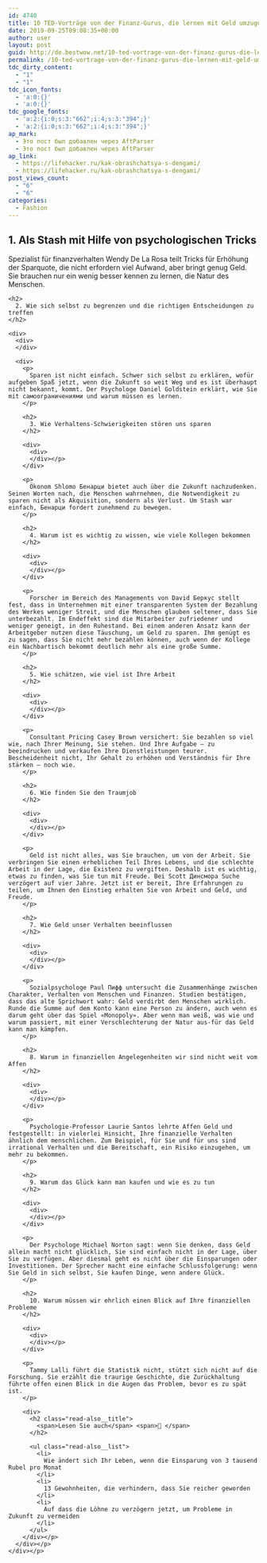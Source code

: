 ```yaml
---
id: 4740
title: 10 TED-Vorträge von der Finanz-Gurus, die lernen mit Geld umzugehen
date: 2019-09-25T09:08:35+00:00
author: user
layout: post
guid: http://de.bestwow.net/10-ted-vortrage-von-der-finanz-gurus-die-lernen-mit-geld-umzugehen/
permalink: /10-ted-vortrage-von-der-finanz-gurus-die-lernen-mit-geld-umzugehen/
tdc_dirty_content:
  - "1"
  - "1"
tdc_icon_fonts:
  - 'a:0:{}'
  - 'a:0:{}'
tdc_google_fonts:
  - 'a:2:{i:0;s:3:"662";i:4;s:3:"394";}'
  - 'a:2:{i:0;s:3:"662";i:4;s:3:"394";}'
ap_mark:
  - Это пост был добавлен через AftParser
  - Это пост был добавлен через AftParser
ap_link:
  - https://lifehacker.ru/kak-obrashchatsya-s-dengami/
  - https://lifehacker.ru/kak-obrashchatsya-s-dengami/
post_views_count:
  - "6"
  - "6"
categories:
  - Fashion
---
```

## 1. Als Stash mit Hilfe von psychologischen Tricks

<div>
  <div>
  </div>
  
  <div>
    <p>
      Spezialist für finanzverhalten Wendy De La Rosa teilt Tricks für Erhöhung der Sparquote, die nicht erfordern viel Aufwand, aber bringt genug Geld. Sie brauchen nur ein wenig besser kennen zu lernen, die Natur des Menschen.
    </p>
    
    <h2>
      2. Wie sich selbst zu begrenzen und die richtigen Entscheidungen zu treffen
    </h2>
    
    <div>
      <div>
      </div>
      
      <div>
        <p>
          Sparen ist nicht einfach. Schwer sich selbst zu erklären, wofür aufgeben Spaß jetzt, wenn die Zukunft so weit Weg und es ist überhaupt nicht bekannt, kommt. Der Psychologe Daniel Goldstein erklärt, wie Sie mit самоограничениями und warum müssen es lernen.
        </p>
        
        <h2>
          3. Wie Verhaltens-Schwierigkeiten stören uns sparen
        </h2>
        
        <div>
          <div>
          </div></p>
        </div>
        
        <p>
          Ökonom Shlomo Бенарци bietet auch über die Zukunft nachzudenken. Seinen Worten nach, die Menschen wahrnehmen, die Notwendigkeit zu sparen nicht als Akquisition, sondern als Verlust. Um Stash war einfach, Бенарци fordert zunehmend zu bewegen.
        </p>
        
        <h2>
          4. Warum ist es wichtig zu wissen, wie viele Kollegen bekommen
        </h2>
        
        <div>
          <div>
          </div></p>
        </div>
        
        <p>
          Forscher im Bereich des Managements von David Беркус stellt fest, dass in Unternehmen mit einer transparenten System der Bezahlung des Werkes weniger Streit, und die Menschen glauben seltener, dass Sie unterbezahlt. Im Endeffekt sind die Mitarbeiter zufriedener und weniger geneigt, in den Ruhestand. Bei einem anderen Ansatz kann der Arbeitgeber nutzen diese Täuschung, um Geld zu sparen. Ihm genügt es zu sagen, dass Sie nicht mehr bezahlen können, auch wenn der Kollege ein Nachbartisch bekommt deutlich mehr als eine große Summe.
        </p>
        
        <h2>
          5. Wie schätzen, wie viel ist Ihre Arbeit
        </h2>
        
        <div>
          <div>
          </div></p>
        </div>
        
        <p>
          Consultant Pricing Casey Brown versichert: Sie bezahlen so viel wie, nach Ihrer Meinung, Sie stehen. Und Ihre Aufgabe — zu beeindrucken und verkaufen Ihre Dienstleistungen teurer. Bescheidenheit nicht, Ihr Gehalt zu erhöhen und Verständnis für Ihre stärken — noch wie.
        </p>
        
        <h2>
          6. Wie finden Sie den Traumjob
        </h2>
        
        <div>
          <div>
          </div></p>
        </div>
        
        <p>
          Geld ist nicht alles, was Sie brauchen, um von der Arbeit. Sie verbringen Sie einen erheblichen Teil Ihres Lebens, und die schlechte Arbeit in der Lage, die Existenz zu vergiften. Deshalb ist es wichtig, etwas zu finden, was Sie tun mit Freude. Bei Scott Динсмора Suche verzögert auf vier Jahre. Jetzt ist er bereit, Ihre Erfahrungen zu teilen, um Ihnen den Einstieg erhalten Sie von Arbeit und Geld, und Freude.
        </p>
        
        <h2>
          7. Wie Geld unser Verhalten beeinflussen
        </h2>
        
        <div>
          <div>
          </div></p>
        </div>
        
        <p>
          Sozialpsychologe Paul Пифф untersucht die Zusammenhänge zwischen Charakter, Verhalten von Menschen und Finanzen. Studien bestätigen, dass das alte Sprichwort wahr: Geld verdirbt den Menschen wirklich. Runde die Summe auf dem Konto kann eine Person zu ändern, auch wenn es darum geht über das Spiel «Monopoly». Aber wenn man weiß, was wie und warum passiert, mit einer Verschlechterung der Natur aus‑für das Geld kann man kämpfen.
        </p>
        
        <h2>
          8. Warum in finanziellen Angelegenheiten wir sind nicht weit vom Affen
        </h2>
        
        <div>
          <div>
          </div></p>
        </div>
        
        <p>
          Psychologie-Professor Laurie Santos lehrte Affen Geld und festgestellt: in vielerlei Hinsicht, Ihre finanzielle Verhalten ähnlich dem menschlichen. Zum Beispiel, für Sie und für uns sind irrational Verhalten und die Bereitschaft, ein Risiko einzugehen, um mehr zu bekommen.
        </p>
        
        <h2>
          9. Warum das Glück kann man kaufen und wie es zu tun
        </h2>
        
        <div>
          <div>
          </div></p>
        </div>
        
        <p>
          Der Psychologe Michael Norton sagt: wenn Sie denken, dass Geld allein macht nicht glücklich, Sie sind einfach nicht in der Lage, über Sie zu verfügen. Aber diesmal geht es nicht über die Einsparungen oder Investitionen. Der Sprecher macht eine einfache Schlussfolgerung: wenn Sie Geld in sich selbst, Sie kaufen Dinge, wenn andere Glück.
        </p>
        
        <h2>
          10. Warum müssen wir ehrlich einen Blick auf Ihre finanziellen Probleme
        </h2>
        
        <div>
          <div>
          </div></p>
        </div>
        
        <p>
          Tammy Lalli führt die Statistik nicht, stützt sich nicht auf die Forschung. Sie erzählt die traurige Geschichte, die Zurückhaltung führte offen einen Blick in die Augen das Problem, bevor es zu spät ist.
        </p>
        
        <div>
          <h2 class="read-also__title">
            <span>Lesen Sie auch</span> <span>💸 </span>
          </h2>
          
          <ul class="read-also__list">
            <li>
              Wie ändert sich Ihr Leben, wenn die Einsparung von 3 tausend Rubel pro Monat
            </li>
            <li>
              13 Gewohnheiten, die verhindern, dass Sie reicher geworden
            </li>
            <li>
              Auf dass die Löhne zu verzögern jetzt, um Probleme in Zukunft zu vermeiden
            </li>
          </ul>
        </div></p>
      </div></p>
    </div></p>
  </div></p>
</div>